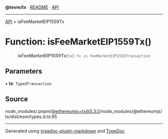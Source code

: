 **@tevm/tx** ∙ [README](../README.md) ∙ [API](../API.md)

***

[API](../API.md) > isFeeMarketEIP1559Tx

# Function: isFeeMarketEIP1559Tx()

> **isFeeMarketEIP1559Tx**(`tx`): `tx is FeeMarketEIP1559Transaction`

## Parameters

▪ **tx**: `TypedTransaction`

## Source

node\_modules/.pnpm/@ethereumjs+tx@5.3.0/node\_modules/@ethereumjs/tx/dist/esm/types.d.ts:95

***
Generated using [typedoc-plugin-markdown](https://www.npmjs.com/package/typedoc-plugin-markdown) and [TypeDoc](https://typedoc.org/)
